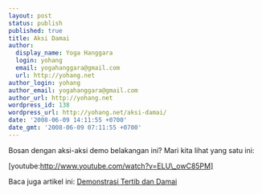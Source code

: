 ```yaml
---
layout: post
status: publish
published: true
title: Aksi Damai
author:
  display_name: Yoga Hanggara
  login: yohang
  email: yogahanggara@gmail.com
  url: http://yohang.net
author_login: yohang
author_email: yogahanggara@gmail.com
author_url: http://yohang.net
wordpress_id: 138
wordpress_url: http://yohang.net/aksi-damai/
date: '2008-06-09 14:11:55 +0700'
date_gmt: '2008-06-09 07:11:55 +0700'
---
```

Bosan dengan aksi-aksi demo belakangan ini? Mari kita lihat yang satu ini:

[youtube:http://www.youtube.com/watch?v=ELU\_owC85PM]

Baca juga artikel ini: [Demonstrasi Tertib dan Damai](http://rosyidi.com/demonstrasi-tertib-dan-damai/)

